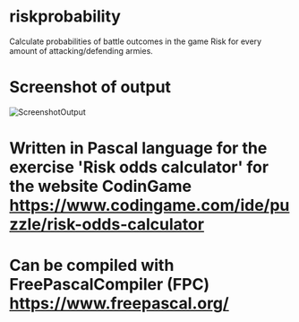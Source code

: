 # riskprobability
Calculate probabilities of battle outcomes in the game Risk for every amount of attacking/defending armies.

# Screenshot of output
![ScreenshotOutput](https://github.com/jonakeys/riskprobability/assets/4281902/56bc78c9-7381-4024-8dad-5dd144c0ba67)

# Written in Pascal language for the exercise 'Risk odds calculator' for the website CodinGame https://www.codingame.com/ide/puzzle/risk-odds-calculator

# Can be compiled with FreePascalCompiler (FPC) https://www.freepascal.org/
